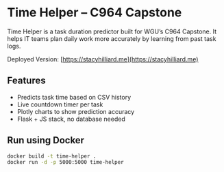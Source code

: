 # Time Helper – C964 Capstone

Time Helper is a task duration predictor built for WGU’s C964 Capstone. It helps IT teams plan daily work more accurately by learning from past task logs. 

Deployed Version: [https://stacyhilliard.me](https://stacyhilliard.me)

## Features

- Predicts task time based on CSV history
- Live countdown timer per task
- Plotly charts to show prediction accuracy
- Flask + JS stack, no database needed

## Run using Docker

```bash
docker build -t time-helper .
docker run -d -p 5000:5000 time-helper
```